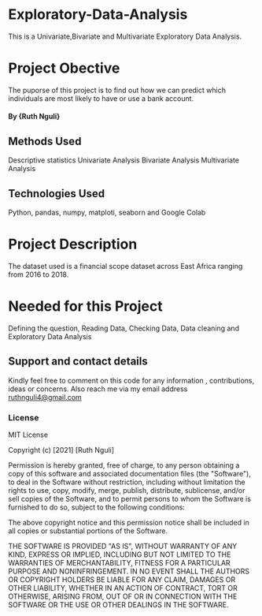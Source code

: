 # Exploratory-Data-Analysis
This is a Univariate,Bivariate and Multivariate Exploratory Data Analysis.
#  Project Obective
The puporse of this project is to find out how we can predict which individuals are most likely to have or use a bank account.

####  By **{Ruth Nguli}**
##  Methods Used
Descriptive statistics
Univariate Analysis
Bivariate Analysis
Multivariate Analysis

##  Technologies Used
Python,
pandas,
numpy,
matploti,
seaborn and
Google Colab

#  Project Description
The dataset used is a financial scope dataset across East Africa ranging from 2016 to 2018.

#  Needed for this Project
Defining the question, 
Reading Data,
Checking Data,
Data cleaning and 
Exploratory Data Analysis

##  Support and contact details
Kindly feel free to comment on this code for any information , contributions, ideas or concerns. Also reach me via my email address ruthnguli4@gmail.com 
###  License
MIT License

Copyright (c) [2021] [Ruth Nguli]

Permission is hereby granted, free of charge, to any person obtaining a copy
of this software and associated documentation files (the "Software"), to deal
in the Software without restriction, including without limitation the rights
to use, copy, modify, merge, publish, distribute, sublicense, and/or sell
copies of the Software, and to permit persons to whom the Software is
furnished to do so, subject to the following conditions:

The above copyright notice and this permission notice shall be included in all
copies or substantial portions of the Software.

THE SOFTWARE IS PROVIDED "AS IS", WITHOUT WARRANTY OF ANY KIND, EXPRESS OR
IMPLIED, INCLUDING BUT NOT LIMITED TO THE WARRANTIES OF MERCHANTABILITY,
FITNESS FOR A PARTICULAR PURPOSE AND NONINFRINGEMENT. IN NO EVENT SHALL THE
AUTHORS OR COPYRIGHT HOLDERS BE LIABLE FOR ANY CLAIM, DAMAGES OR OTHER
LIABILITY, WHETHER IN AN ACTION OF CONTRACT, TORT OR OTHERWISE, ARISING FROM,
OUT OF OR IN CONNECTION WITH THE SOFTWARE OR THE USE OR OTHER DEALINGS IN THE
SOFTWARE.
